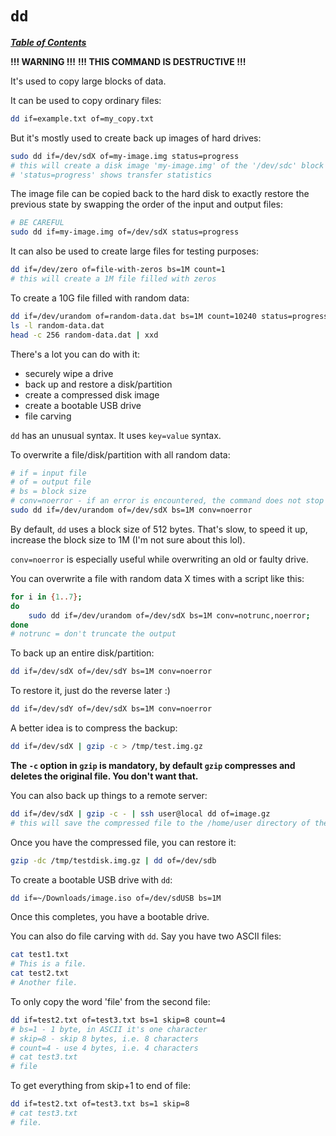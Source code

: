 # `dd`

[***Table of Contents***](/README.md)

**!!! WARNING !!!**
**!!! THIS COMMAND IS DESTRUCTIVE !!!**

It's used to copy large blocks of data.

It can be used to copy ordinary files:

```bash
dd if=example.txt of=my_copy.txt
```

But it's mostly used to create back up images of hard drives:

```bash
sudo dd if=/dev/sdX of=my-image.img status=progress
# this will create a disk image 'my-image.img' of the '/dev/sdc' block device
# 'status=progress' shows transfer statistics
```

The image file can be copied back to the hard disk to exactly restore the
previous state by swapping the order of the input and output files:

```bash
# BE CAREFUL
sudo dd if=my-image.img of=/dev/sdX status=progress
```

It can also be used to create large files for testing purposes:

```bash
dd if=/dev/zero of=file-with-zeros bs=1M count=1
# this will create a 1M file filled with zeros
```

To create a 10G file filled with random data:

```bash
dd if=/dev/urandom of=random-data.dat bs=1M count=10240 status=progress
ls -l random-data.dat
head -c 256 random-data.dat | xxd
```

There's a lot you can do with it:
- securely wipe a drive
- back up and restore a disk/partition
- create a compressed disk image
- create a bootable USB drive
- file carving

`dd` has an unusual syntax. It uses `key=value` syntax. 

To overwrite a file/disk/partition with all random data:

```bash
# if = input file
# of = output file
# bs = block size
# conv=noerror - if an error is encountered, the command does not stop
sudo dd if=/dev/urandom of=/dev/sdX bs=1M conv=noerror
```

By default, `dd` uses a block size of 512 bytes. That's slow, to speed it up,
increase the block size to 1M (I'm not sure about this lol).

`conv=noerror` is especially useful while overwriting an old or faulty drive.

You can overwrite a file with random data X times with a script like this:

```bash
for i in {1..7}; 
do 
    sudo dd if=/dev/urandom of=/dev/sdX bs=1M conv=notrunc,noerror;
done
# notrunc = don't truncate the output
```

To back up an entire disk/partition:

```bash
dd if=/dev/sdX of=/dev/sdY bs=1M conv=noerror
```

To restore it, just do the reverse later :)

```bash
dd if=/dev/sdY of=/dev/sdX bs=1M conv=noerror
```

A better idea is to compress the backup:

```bash
dd if=/dev/sdX | gzip -c > /tmp/test.img.gz
```

**The `-c` option in `gzip` is mandatory, by default `gzip` compresses and
deletes the original file. You don't want that.**

You can also back up things to a remote server:

```bash
dd if=/dev/sdX | gzip -c - | ssh user@local dd of=image.gz
# this will save the compressed file to the /home/user directory of the server
```

Once you have the compressed file, you can restore it:

```bash
gzip -dc /tmp/testdisk.img.gz | dd of=/dev/sdb
```

To create a bootable USB drive with `dd`:

```bash
dd if=~/Downloads/image.iso of=/dev/sdUSB bs=1M
```

Once this completes, you have a bootable drive.

You can also do file carving with `dd`. Say you have two ASCII files:

```bash
cat test1.txt
# This is a file.
cat test2.txt
# Another file.
```

To only copy the word 'file' from the second file:

```bash
dd if=test2.txt of=test3.txt bs=1 skip=8 count=4
# bs=1 - 1 byte, in ASCII it's one character
# skip=8 - skip 8 bytes, i.e. 8 characters
# count=4 - use 4 bytes, i.e. 4 characters
# cat test3.txt
# file
```

To get everything from skip+1 to end of file:

```bash
dd if=test2.txt of=test3.txt bs=1 skip=8
# cat test3.txt
# file.
```
